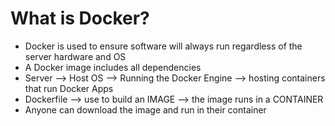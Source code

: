 # What is Docker?
- Docker is used to ensure software will always run regardless of the server hardware and OS
- A Docker image includes all dependencies
- Server --> Host OS --> Running the Docker Engine --> hosting containers that run Docker Apps
- Dockerfile --> use to build an IMAGE --> the image runs in a CONTAINER
- Anyone can download the image and run in their container